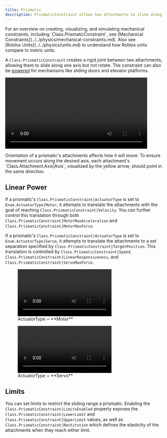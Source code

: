 ```yaml
---
title: Prismatic
description: PrismaticConstraint allows two attachments to slide along one axis but not rotate, with optional assigned power for mechanisms like sliding doors and elevator platforms.
---
```


<Alert severity="info">
For an overview on creating, visualizing, and simulating mechanical constraints, including `Class.PrismaticConstraint`, see [Mechanical Constraints](../../physics/mechanical-constraints.md). Also see [Roblox&nbsp;Units](../../physics/units.md) to understand how Roblox units compare to metric units.
</Alert>

A `Class.PrismaticConstraint` creates a rigid joint between two attachments, allowing them to slide along one axis but not rotate. The constraint can also be [powered](#linear-power) for mechanisms like sliding doors and elevator platforms.

<video controls src="../../assets/physics/constraints/Prismatic-Demo.mp4" width="90%" alt="Demo video of PrismaticConstraint"></video>

<Alert severity="info">
Orientation of a prismatic's attachments affects how it will move. To ensure movement occurs along the desired axis, each attachment's `Class.Attachment.Axis|Axis`, visualized by the yellow arrow, should point in the same direction.
</Alert>

## Linear Power

If a prismatic's `Class.PrismaticConstraint|ActuatorType` is set to `Enum.ActuatorType|Motor`, it attempts to translate the attachments with the goal of reaching `Class.PrismaticConstraint|Velocity`. You can further control this translation through both `Class.PrismaticConstraint|MotorMaxAcceleration` and `Class.PrismaticConstraint|MotorMaxForce`.

If a prismatic's `Class.PrismaticConstraint|ActuatorType` is set to `Enum.ActuatorType|Servo`, it attempts to translate the attachments to a set separation specified by `Class.PrismaticConstraint|TargetPosition`. This translation is controlled by `Class.PrismaticConstraint|Speed`, `Class.PrismaticConstraint|LinearResponsiveness`, and `Class.PrismaticConstraint|ServoMaxForce`.

<GridContainer numColumns="2">
  <figure>
    <video controls src="../../assets/physics/constraints/Prismatic-ActuatorType-Motor.mp4" alt="Video showing linear power configured for motor behavior"></video>
    <figcaption>ActuatorType = **Motor**</figcaption>
  </figure>
  <figure>
    <video controls src="../../assets/physics/constraints/Prismatic-ActuatorType-Servo.mp4" alt="Video showing linear power configured for servo behavior"></video>
    <figcaption>ActuatorType = **Servo**</figcaption>
  </figure>
</GridContainer>

## Limits

You can set limits to restrict the sliding range a prismatic. Enabling the `Class.PrismaticConstraint|LimitsEnabled` property exposes the `Class.PrismaticConstraint|LowerLimit` and `Class.PrismaticConstraint|UpperLimit` values, as well as `Class.PrismaticConstraint|Restitution` which defines the elasticity of the attachments when they reach either limit.
